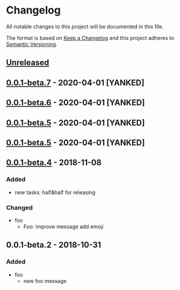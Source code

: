 # Changelog
All notable changes to this project will be documented in this file.

The format is based on [Keep a Changelog](http://keepachangelog.com/en/1.0.0/)
and this project adheres to [Semantic Versioning](http://semver.org/spec/v2.0.0.html).

## [Unreleased]

## [0.0.1-beta.7] - 2020-04-01 [YANKED]

## [0.0.1-beta.6] - 2020-04-01 [YANKED]

## [0.0.1-beta.5] - 2020-04-01 [YANKED]

## [0.0.1-beta.5] - 2020-04-01 [YANKED]

## [0.0.1-beta.4] - 2018-11-08
### Added
- new tasks: half&half for releasing

### Changed
- foo
  - Foo: improve message add emoji

## 0.0.1-beta.2 - 2018-10-31
### Added
- foo
  - new foo message

[unreleased]: https://github.com/:dewen/lerna-travis-demo/compare/v0.0.1-beta.7...HEAD
[0.0.1-beta.7]: https://github.com/:dewen/lerna-travis-demo/compare/v0.0.1-beta.6...v0.0.1-beta.7
[0.0.1-beta.6]: https://github.com/:dewen/lerna-travis-demo/compare/v0.0.1-beta.5...v0.0.1-beta.6
[0.0.1-beta.5]: https://github.com/:dewen/lerna-travis-demo/compare/v0.0.1-beta.5...v0.0.1-beta.5
[0.0.1-beta.5]: https://github.com/geut/lerna-travis-demo/compare/v0.0.1-beta.4...v0.0.1-beta.5
[0.0.1-beta.4]: https://github.com/geut/lerna-travis-demo/compare/v0.0.1-beta.2...v0.0.1-beta.4

